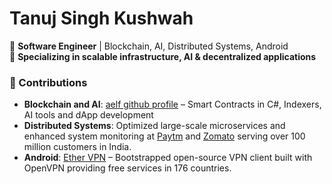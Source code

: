 # Tanuj Singh Kushwah  

🔹 **Software Engineer** | Blockchain, AI, Distributed Systems, Android  
🔹 **Specializing in scalable infrastructure, AI & decentralized applications**  

### 🔧 Contributions  
- **Blockchain and AI**: [aelf github profile](https://github.com/tanuj-aelf) – Smart Contracts in C#, Indexers, AI tools and dApp development  
- **Distributed Systems**: Optimized large-scale microservices and enhanced system monitoring at [Paytm](https://paytm.com/) and [Zomato](https://www.zomato.com/) serving over 100 million customers in India.
- **Android**: [Ether VPN](https://play.google.com/store/apps/details?id=com.anonymous.ethervpn) – Bootstrapped open-source VPN client built with OpenVPN providing free services in 176 countries.
